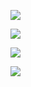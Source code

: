 ![](aharo_146.png)

![](Screenshot%202022-11-17%20at%202.27.53%20AM.png)



![](z_10.png)




![](aharo_63.png)
